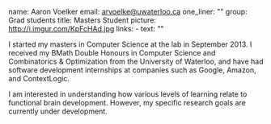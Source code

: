 name: Aaron Voelker
email: arvoelke@uwaterloo.ca
one_liner: ""
group: Grad students
title: Masters Student
picture: http://i.imgur.com/KpFcHAd.jpg
links:
    - text: ""

I started my masters in Computer Science at the lab in September 2013. I received my BMath Double Honours in Computer Science and Combinatorics & Optimization from the University of Waterloo, and have had software development internships at companies such as Google, Amazon, and ContextLogic.

I am interested in understanding how various levels of learning relate to functional brain development. However, my specific research goals are currently under development.

